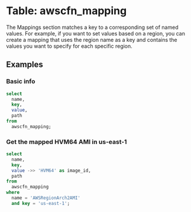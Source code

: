 # Table: awscfn_mapping

The Mappings section matches a key to a corresponding set of named values. For example, if you want to set values based on a region, you can create a mapping that uses the region name as a key and contains the values you want to specify for each specific region.

## Examples

### Basic info

```sql
select
  name,
  key,
  value,
  path
from
  awscfn_mapping;
```

### Get the mapped HVM64 AMI in us-east-1

```sql
select
  name,
  key,
  value ->> 'HVM64' as image_id,
  path
from
  awscfn_mapping
where
  name = 'AWSRegionArch2AMI'
  and key = 'us-east-1';
```
